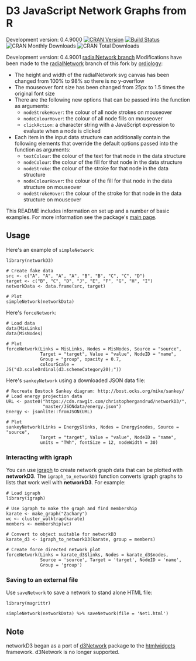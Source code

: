 D3 JavaScript Network Graphs from R
===================================

Development version: 0.4.9000 [![CRAN
Version](http://www.r-pkg.org/badges/version/networkD3)](https://CRAN.R-project.org/package=networkD3)
[![Build
Status](https://travis-ci.org/christophergandrud/networkD3.svg?branch=master)](https://travis-ci.org/christophergandrud/networkD3)
![CRAN Monthly
Downloads](http://cranlogs.r-pkg.org/badges/last-month/networkD3) ![CRAN
Total Downloads](http://cranlogs.r-pkg.org/badges/grand-total/networkD3)

Development version: 0.4.9001 [radialNetwork branch](https://github.com/ordiology/networkD3/tree/radialNetwork)
Modifications have been made to the [radialNetwork](https://github.com/ordiology/networkD3/tree/radialNetwork) branch of this fork by [ordiology](https://github.com/ordiology/):
* The height and width of the radialNetwork svg canvas has been changed from 100% to 98% so there is no y-overflow
* The mouseover font size has been changed from 25px to 1.5 times the original font size
* There are the following new options that can be passed into the function as arguments:
    * `nodeStrokeHover`: the colour of all node strokes on mouseover
    * `nodeColourHover`: the colour of all node fills on mouseover
    * `clickAction`: a character string with a JavaScript expression to evaluate when a node is clicked
* Each item in the input data structure can additionally contain the following elements that override the default options passed into the function as arguments:
    * `textColour`: the colour of the text for that node in the data structure
    * `nodeColour`: the colour of the fill for that node in the data structure
    * `nodeStroke`: the colour of the stroke for that node in the data structure
    * `nodeColourHover`: the colour of the fill for that node in the data structure on mouseover
    * `nodeStrokeHover`: the colour of the stroke for that node in the data structure on mouseover

This README includes information on set up and a number of basic
examples. For more information see the package's [main
page](http://christophergandrud.github.io/networkD3/).

Usage
-----

Here's an example of `simpleNetwork`:

    library(networkD3)

    # Create fake data
    src <- c("A", "A", "A", "A", "B", "B", "C", "C", "D")
    target <- c("B", "C", "D", "J", "E", "F", "G", "H", "I")
    networkData <- data.frame(src, target)

    # Plot
    simpleNetwork(networkData)

Here's `forceNetwork`:

    # Load data
    data(MisLinks)
    data(MisNodes)

    # Plot
    forceNetwork(Links = MisLinks, Nodes = MisNodes, Source = "source",
                 Target = "target", Value = "value", NodeID = "name",
                 Group = "group", opacity = 0.7,
                 colourScale = JS("d3.scaleOrdinal(d3.schemeCategory20);"))

Here's `sankeyNetwork` using a downloaded JSON data file:

    # Recreate Bostock Sankey diagram: http://bost.ocks.org/mike/sankey/
    # Load energy projection data
    URL <- paste0("https://cdn.rawgit.com/christophergandrud/networkD3/",
                  "master/JSONdata/energy.json")
    Energy <- jsonlite::fromJSON(URL)

    # Plot
    sankeyNetwork(Links = Energy$links, Nodes = Energy$nodes, Source = "source",
                 Target = "target", Value = "value", NodeID = "name",
                 units = "TWh", fontSize = 12, nodeWidth = 30)

### Interacting with igraph

You can use [igraph](http://igraph.org/r/) to create network graph data
that can be plotted with **networkD3**. The `igraph_to_networkD3`
function converts igraph graphs to lists that work well with
**networkD3**. For example:

    # Load igraph
    library(igraph)

    # Use igraph to make the graph and find membership
    karate <- make_graph("Zachary")
    wc <- cluster_walktrap(karate)
    members <- membership(wc)

    # Convert to object suitable for networkD3
    karate_d3 <- igraph_to_networkD3(karate, group = members)

    # Create force directed network plot
    forceNetwork(Links = karate_d3$links, Nodes = karate_d3$nodes, 
                 Source = 'source', Target = 'target', NodeID = 'name', 
                 Group = 'group')

### Saving to an external file

Use `saveNetwork` to save a network to stand alone HTML file:

    library(magrittr)

    simpleNetwork(networkData) %>% saveNetwork(file = 'Net1.html')

Note
----

networkD3 began as a port of
[d3Network](http://christophergandrud.github.io/d3Network/) package to
the [htmlwidgets](https://github.com/ramnathv/htmlwidgets) framework.
d3Network is no longer supported.
